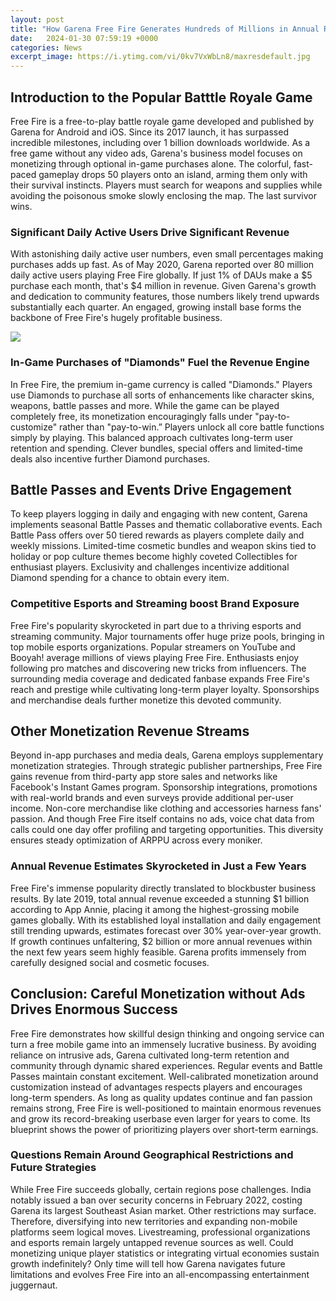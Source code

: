 ```yaml
---
layout: post
title: "How Garena Free Fire Generates Hundreds of Millions in Annual Revenue as a Free-to-Play Game"
date:   2024-01-30 07:59:19 +0000
categories: News
excerpt_image: https://i.ytimg.com/vi/0kv7VxWbLn8/maxresdefault.jpg
---
```

## Introduction to the Popular Batttle Royale Game
Free Fire is a free-to-play battle royale game developed and published by Garena for Android and iOS. Since its 2017 launch, it has surpassed incredible milestones, including over 1 billion downloads worldwide. As a free game without any video ads, Garena's business model focuses on monetizing through optional in-game purchases alone. The colorful, fast-paced gameplay drops 50 players onto an island, arming them only with their survival instincts. Players must search for weapons and supplies while avoiding the poisonous smoke slowly enclosing the map. The last survivor wins.

### Significant Daily Active Users Drive Significant Revenue  
With astonishing daily active user numbers, even small percentages making purchases adds up fast. As of May 2020, Garena reported over 80 million daily active users playing Free Fire globally. If just 1% of DAUs make a $5 purchase each month, that's $4 million in revenue. Given Garena's growth and dedication to community features, those numbers likely trend upwards substantially each quarter. An engaged, growing install base forms the backbone of Free Fire's hugely profitable business.


![](https://i.ytimg.com/vi/0kv7VxWbLn8/maxresdefault.jpg)
### In-Game Purchases of "Diamonds" Fuel the Revenue Engine
In Free Fire, the premium in-game currency is called "Diamonds." Players use Diamonds to purchase all sorts of enhancements like character skins, weapons, battle passes and more. While the game can be played completely free, its monetization encouragingly falls under "pay-to-customize" rather than "pay-to-win.” Players unlock all core battle functions simply by playing. This balanced approach cultivates long-term user retention and spending. Clever bundles, special offers and limited-time deals also incentive further Diamond purchases.

## Battle Passes and Events Drive Engagement 
To keep players logging in daily and engaging with new content, Garena implements seasonal Battle Passes and thematic collaborative events. Each Battle Pass offers over 50 tiered rewards as players complete daily and weekly missions. Limited-time cosmetic bundles and weapon skins tied to holiday or pop culture themes become highly coveted Collectibles for enthusiast players. Exclusivity and challenges incentivize additional Diamond spending for a chance to obtain every item.

### Competitive Esports and Streaming boost Brand Exposure
Free Fire's popularity skyrocketed in part due to a thriving esports and streaming community. Major tournaments offer huge prize pools, bringing in top mobile esports organizations. Popular streamers on YouTube and Booyah! average millions of views playing Free Fire. Enthusiasts enjoy following pro matches and discovering new tricks from influencers. The surrounding media coverage and dedicated fanbase expands Free Fire's reach and prestige while cultivating long-term player loyalty. Sponsorships and merchandise deals further monetize this devoted community. 

## Other Monetization Revenue Streams
Beyond in-app purchases and media deals, Garena employs supplementary monetization strategies. Through strategic publisher partnerships, Free Fire gains revenue from third-party app store sales and networks like Facebook's Instant Games program. Sponsorship integrations, promotions with real-world brands and even surveys provide additional per-user income. Non-core merchandise like clothing and accessories harness fans' passion. And though Free Fire itself contains no ads, voice chat data from calls could one day offer profiling and targeting opportunities. This diversity ensures steady optimization of ARPPU across every moniker.

### Annual Revenue Estimates Skyrocketed in Just a Few Years
Free Fire's immense popularity directly translated to blockbuster business results. By late 2019, total annual revenue exceeded a stunning $1 billion according to App Annie, placing it among the highest-grossing mobile games globally. With its established loyal installation and daily engagement still trending upwards, estimates forecast over 30% year-over-year growth. If growth continues unfaltering, $2 billion or more annual revenues within the next few years seem highly feasible. Garena profits immensely from carefully designed social and cosmetic focuses.

## Conclusion: Careful Monetization without Ads Drives Enormous Success
Free Fire demonstrates how skillful design thinking and ongoing service can turn a free mobile game into an immensely lucrative business. By avoiding reliance on intrusive ads, Garena cultivated long-term retention and community through dynamic shared experiences. Regular events and Battle Passes maintain constant excitement. Well-calibrated monetization around customization instead of advantages respects players and encourages long-term spenders. As long as quality updates continue and fan passion remains strong, Free Fire is well-positioned to maintain enormous revenues and grow its record-breaking userbase even larger for years to come. Its blueprint shows the power of prioritizing players over short-term earnings.

### Questions Remain Around Geographical Restrictions and Future Strategies 
While Free Fire succeeds globally, certain regions pose challenges. India notably issued a ban over security concerns in February 2022, costing Garena its largest Southeast Asian market. Other restrictions may surface. Therefore, diversifying into new territories and expanding non-mobile platforms seem logical moves. Livestreaming, professional organizations and esports remain largely untapped revenue sources as well. Could monetizing unique player statistics or integrating virtual economies sustain growth indefinitely? Only time will tell how Garena navigates future limitations and evolves Free Fire into an all-encompassing entertainment juggernaut.